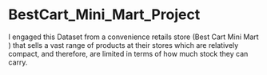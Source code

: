 # BestCart_Mini_Mart_Project
I engaged this Dataset from a convenience retails store (Best Cart Mini Mart ) that sells a vast range of products at their stores which are relatively compact, and therefore, are limited in terms of how much stock they can carry.
